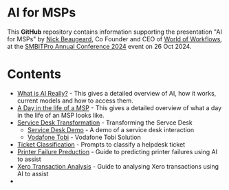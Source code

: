 # AI for MSPs

This **GitHub** repository contains information supporting the presentation "AI for MSPs" by [Nick Beaugeard](https://www.linkedin.com/in/nickbeaugeard/), Co Founder and CEO of [World of Workflows](https://www.worldofworkflows.com/), at the [SMBITPro Annual Conference 2024](https://www.smbitpro.org/conference-2024/) event on 26 Oct 2024.

# Contents

- [What is AI Really?](./what-is-ai.md) - This gives a detailed overview of AI, how it works, current models and how to access them.
- [A Day in the life of a MSP](./day-in-the-life.md) - This gives a detailed overview of what a day in the life of an MSP looks like.
- [Service Desk Transformation](./transform-service-desk.md) - Transforming the Servce Desk
  - [Service Desk Demo](./servicedeskdemo.md) - A demo of a service desk interaction
  - [Vodafone Tobi](./vftobi.md) - Vodafone Tobi Solution
- [Ticket Classification](./ticket-classification.md) - Prompts to classify a helpdesk ticket
- [Printer Failure Preduction](./printer-failure-prediction.md) - Guide to predicting printer failures using AI to assist
- [Xero Transaction Analysis](./xero-transaction-analysis.md) - Guide to analysing Xero transactions using AI to assist
- 

